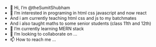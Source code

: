 - 👋 Hi, I’m @theSumitShubham
- 👀 I’m interested in programing in html css javascript and now react
- And i am currently teaching html css and js to my batchmates
- And i also taught maths to some senior students (class 11th and 12th)  
- 🌱 I’m currently learning MERN stack
- 💞️ I’m looking to collaborate on ...
- 📫 How to reach me ...

<!---
theSumitShubham/theSumitShubham is a ✨ special ✨ repository because its `README.md` (this file) appears on your GitHub profile.
You can click the Preview link to take a look at your changes.
--->
